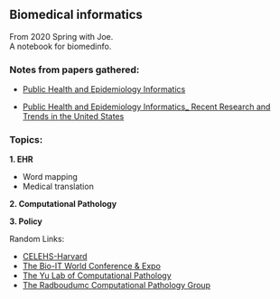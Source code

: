 ## Biomedical informatics

From 2020 Spring with Joe.\
A notebook for biomedinfo. 

### Notes from papers gathered:
- [Public Health and Epidemiology Informatics](https://ningkko.github.io/Biomedinfo/data/PublicHealthandEpidemiologyInformatics.html)

- [Public Health and Epidemiology Informatics_ Recent Research and Trends in the United States](https://ningkko.github.io/Biomedinfo/data/Public%20Health%20and%20Epidemiology%20Informatics_%20Recent%20Research%20and%20Trends%20in%20the%20United%20States/PublicHealthandEpidemiologyInformaticsRecentR.html)

### Topics:

**1. EHR**
- Word mapping
- Medical translation

**2. Computational Pathology**

**3. Policy**



Random Links:
- [CELEHS-Harvard](https://celehs.hms.harvard.edu/)
- [The Bio-IT World Conference & Expo](https://www.bio-itworldexpo.com/)
- [The Yu Lab of Computational Pathology](https://khyulab.github.io/)
- [The Radboudumc Computational Pathology Group](https://www.computationalpathologygroup.eu/)
